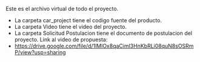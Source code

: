 Este es el archivo virtual de todo el proyecto.
- La carpeta car_project tiene el codigo fuente del producto.
- La carpeta Video tiene el video del proyecto.
- La carpeta Solicitud Postulacion tiene el documento de postulacion del proyecto.
Link al video de propuesta:
- https://drive.google.com/file/d/1lMlOx8qaCiml3HnKbRLi08quN8sOSRmP/view?usp=sharing
